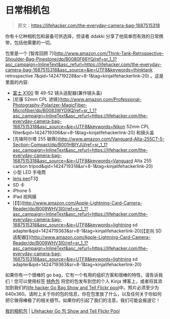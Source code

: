 # 日常相机包

> 原文：<https://lifehacker.com/the-everyday-camera-bag-1687515318>

你有十亿种相机包和装备可供选择，但读者 ddakki 分享了他简单而有效的日常携带，包括他需要的一切。



包里是一个 [智库回顾 7](http://www.amazon.com/Think-Tank-Retrospective-Shoulder-Bag-Pinestone/dp/B0080F66YQ/ref=sr_1_1?asc_campaign=InlineText&asc_refurl=https://lifehacker.com/the-everyday-camera-bag-1687515318&asc_source=&ie=UTF8&keywords=thinktank retrospective 7&qid=1424719228&sr=8-1&tag=kinjalifehackerlink-20) 。这是里面的内容:

*   [富士 X100](https://www.amazon.com/dp/B0043RS864?asc_campaign=InlineText&asc_refurl=https://lifehacker.com/the-everyday-camera-bag-1687515318&asc_source=&linkCode=ogi&psc=1&smid=A185V8Q901AMWI&tag=kinjalifehackerlink-20&th=1) 带 49-52 镜头适配器(兼作镜头盖)
*   [尼康 52mm CPL 滤镜](http://www.amazon.com/Professional-Photography-Polarizer-MagicFiber-Microfiber/dp/B0083WYD9Q/ref=sr_1_1?asc_campaign=InlineText&asc_refurl=https://lifehacker.com/the-everyday-camera-bag-1687515318&asc_source=&ie=UTF8&keywords=Nikon 52mm CPL filter&qid=1424719306&sr=8-1&tag=kinjalifehackerlink-20) 和镜头盖
*   [先锋阿尔塔 255 碳鼎](http://www.amazon.com/Vanguard-Alta-255CT-5-Section-Compact/dp/B001HBIYJU/ref=sr_1_1?asc_campaign=InlineText&asc_refurl=https://lifehacker.com/the-everyday-camera-bag-1687515318&asc_source=&ie=UTF8&keywords=Vanguard Alta 255 carbon tripod&qid=1424719318&sr=8-1&tag=kinjalifehackerlink-20)
*   小型 LED 手电筒
*   [lens pen](http://www.amazon.com/LensPen-NLP-1CUP-UltraPRO-Cleaner-Silver/dp/B00L6IUHXU/ref=sr_1_3?asc_campaign=InlineText&asc_refurl=https://lifehacker.com/the-everyday-camera-bag-1687515318&asc_source=&ie=UTF8&keywords=lenspen&qid=1424719330&sr=8-3&tag=kinjalifehackerlink-20)T3】
*   SD 卡
*   iPhone 5
*   iPad 视网膜
*   [【l】](http://www.amazon.com/Apple-Lightning-Card-Camera-Reader/dp/B009WHV3I0/ref=sr_1_1?asc_campaign=InlineText&asc_refurl=https://lifehacker.com/the-everyday-camera-bag-1687515318&asc_source=&ie=UTF8&keywords=lightning sd adapter&qid=1424719363&sr=8-1&tag=kinjalifehackerlink-20)[【定向 SD 适配器】](http://www.amazon.com/Apple-Lightning-Card-Camera-Reader/dp/B009WHV3I0/ref=sr_1_1?asc_campaign=InlineText&asc_refurl=https://lifehacker.com/the-everyday-camera-bag-1687515318&asc_source=&ie=UTF8&keywords=lightning sd adapter&qid=1424719363&sr=8-1&tag=kinjalifehackerlink-20)

如果你有一个很棒的 go bag，它有一个有用的组织方案和很棒的特性，请告诉我们！您可以使用标签 [特色包](http://kinja.com/tag/featured-bag) 将您的包发布到您的个人 Kinja 博客上，或者将其添加到我们的[life hacker Go Bag Show and Tell Flickr pool](http://www.flickr.com/groups/2301352@N21)中。照片必须至少为 640x360。请附上关于你的包的信息，你在包里放了什么，以及任何关于你如何把它做得棒极了的相关细节。如果你的引起了我们的注意，我们可能会报道它！

[我的相机包](https://www.flickr.com/photos/drazensamardzic/13904078918/in/pool-) | [Lifehacker Go 包 Show and Tell Flickr Pool](http://www.flickr.com/groups/2301352@N21)
